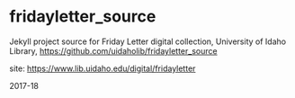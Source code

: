 # fridayletter_source

Jekyll project source for Friday Letter digital collection, University of Idaho Library, https://github.com/uidaholib/fridayletter_source

site: https://www.lib.uidaho.edu/digital/fridayletter

2017-18
